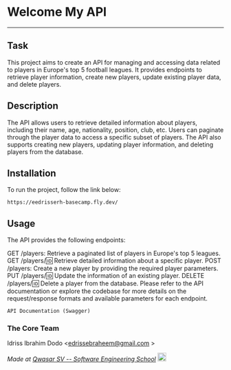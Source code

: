 # Welcome My API
***

## Task
This project aims to create an API for managing and accessing data related to players
in Europe's top 5 football leagues. It provides endpoints to retrieve player information,
create new players, update existing player data, and delete players.

## Description
The API allows users to retrieve detailed information about players,
including their name, age, nationality, position, club, etc.
Users can paginate through the player data to access a specific subset of players.
The API also supports creating new players, updating player information,
and deleting players from the database.

## Installation
To run the project, follow the link below:

``
https://eedrisserh-basecamp.fly.dev/
``

## Usage
The API provides the following endpoints:

GET /players: Retrieve a paginated list of players in Europe's top 5 leagues.
GET /players/:id: Retrieve detailed information about a specific player.
POST /players: Create a new player by providing the required player parameters.
PUT /players/:id: Update the information of an existing player.
DELETE /players/:id: Delete a player from the database.
Please refer to the API documentation or explore the codebase for more details on the request/response formats and available parameters for each endpoint.

`API Documentation (Swagger)`

### The Core Team
Idriss Ibrahim Dodo <edrissebraheem@gmail.com >

<span><i>Made at <a href='https://qwasar.io'>Qwasar SV -- Software Engineering School</a></i></span>
<span><img alt="Qwasar SV -- Software Engineering School's Logo" src='https://storage.googleapis.com/qwasar-public/qwasar-logo_50x50.png' width='20px'></span>
